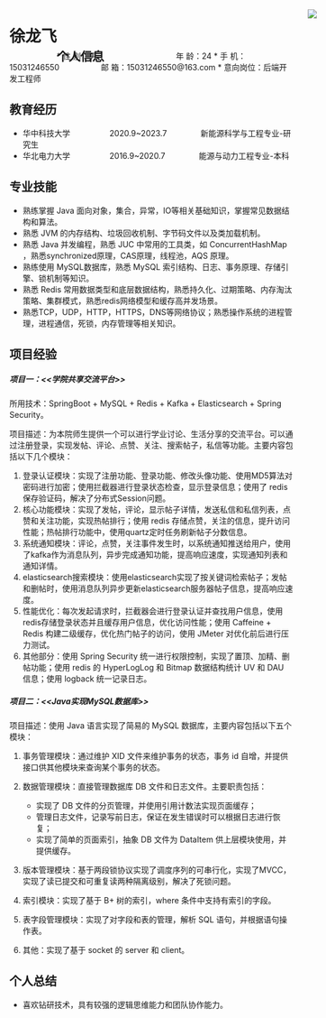 <div style="position:relative;left:530px;top:13px;width:100px;height:0px;z-index:999" >
    <img src="D:/Typora/picture/%E4%B8%80%E5%AF%B8%E7%85%A7%E7%89%87.jpg"  />
</div>
<div style="float:left">
    <h1>徐龙飞</h1>
</div><br><br><br>
<div style="float:left;top:0px;width:400px;height:0px;">
<h2>个人信息</h2>
</div><br><br>
* 性 别：男&emsp;    &emsp;&emsp;&emsp;&emsp;&emsp;&emsp;&emsp;&emsp;&ensp;年 龄：24 
* 手 机：15031246550&emsp;&emsp;&emsp;&emsp;&emsp; 邮 箱：15031246550@163.com        
* 意向岗位：后端开发工程师

## 教育经历

* 华中科技大学&emsp;&emsp;&emsp;&emsp;&emsp;2020.9~2023.7&emsp;&emsp;&emsp;&emsp; 新能源科学与工程专业-研究生         
* 华北电力大学&emsp;&emsp;&emsp;&emsp;&emsp;2016.9~2020.7&emsp;&emsp;&emsp;&emsp; 能源与动力工程专业-本科  

## 专业技能

* 熟练掌握 Java 面向对象，集合，异常，IO等相关基础知识，掌握常见数据结构和算法。
* 熟悉 JVM 的内存结构、垃圾回收机制、字节码文件以及类加载机制。
* 熟悉 Java 并发编程，熟悉 JUC 中常用的工具类，如 ConcurrentHashMap ，熟悉synchronized原理，CAS原理，线程池，AQS 原理。
* 熟练使用 MySQL数据库，熟悉 MySQL 索引结构、日志、事务原理、存储引擎、锁机制等知识。
* 熟悉 Redis 常用数据类型和底层数据结构，熟悉持久化、过期策略、内存淘汰策略、集群模式，熟悉redis网络模型和缓存高并发场景。
* 熟悉TCP，UDP，HTTP，HTTPS，DNS等网络协议；熟悉操作系统的进程管理，进程通信，死锁，内存管理等相关知识。

## 项目经验

##### 项目一：<<学院共享交流平台>>

所用技术：SpringBoot + MySQL + Redis + Kafka + Elasticsearch + Spring Security。

项目描述：为本院师生提供一个可以进行学业讨论、生活分享的交流平台。可以通过注册登录，实现发帖、评论、点赞、关注、搜索帖子，私信等功能。主要内容包括以下几个模块：

1. 登录认证模块：实现了注册功能、登录功能、修改头像功能、使用MD5算法对密码进行加密；使用拦截器进行登录状态检查，显示登录信息；使用了 redis 保存验证码，解决了分布式Session问题。
2. 核心功能模块：实现了发帖，评论，显示帖子详情，发送私信和私信列表，点赞和关注功能，实现热帖排行；使用 redis 存储点赞，关注的信息，提升访问性能；热帖排行功能中，使用quartz定时任务刷新帖子分数信息。
3. 系统通知模块：评论，点赞，关注事件发生时，以系统通知推送给用户，使用了kafka作为消息队列，异步完成通知功能，提高响应速度，实现通知列表和通知详情。
4. elasticsearch搜索模块：使用elasticsearch实现了按关键词检索帖子；发帖和删帖时，使用消息队列异步更新elasticsearch服务器帖子信息，提高响应速度。
5. 性能优化：每次发起请求时，拦截器会进行登录认证并查找用户信息，使用redis存储登录状态并且缓存用户信息，优化访问性能；使用 Caffeine + Redis 构建二级缓存，优化热门帖子的访问，使用 JMeter 对优化前后进行压力测试。
6. 其他部分：使用 Spring Security 统一进行权限控制，实现了置顶、加精、删帖功能；使用 redis 的 HyperLogLog 和 Bitmap 数据结构统计 UV 和 DAU 信息；使用 logback 统一记录日志。

##### 项目二：<<Java实现MySQL数据库>>

项目描述：使用 Java 语言实现了简易的 MySQL 数据库，主要内容包括以下五个模块：

1. 事务管理模块：通过维护 XID 文件来维护事务的状态，事务 id 自增，并提供接口供其他模块来查询某个事务的状态。
2. 数据管理模块：直接管理数据库 DB 文件和日志文件。主要职责包括：

     - 实现了 DB 文件的分页管理，并使用引用计数法实现页面缓存；
     - 管理日志文件，记录写前日志，保证在发生错误时可以根据日志进行恢复；
     - 实现了简单的页面索引，抽象 DB 文件为 DataItem 供上层模块使用，并提供缓存。 
3. 版本管理模块：基于两段锁协议实现了调度序列的可串行化，实现了MVCC，实现了读已提交和可重复读两种隔离级别，解决了死锁问题。
4. 索引模块：实现了基于 B+ 树的索引，where 条件中支持有索引的字段。 
5. 表字段管理模块：实现了对字段和表的管理，解析 SQL 语句，并根据语句操作表。
6. 其他：实现了基于 socket 的 server 和 client。

## 个人总结

* 喜欢钻研技术，具有较强的逻辑思维能力和团队协作能力。